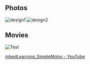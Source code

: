 ## Photos
![design1](https://github.com/shirokunet/mbedLearning/raw/master/images/IMG_20180921_152625.jpg)
![design2](https://github.com/shirokunet/mbedLearning/raw/master/images/IMG_20180921_152703.jpg)

## Movies
![Test](https://github.com/shirokunet/mbedLearning/raw/master/images/SimpleMotor.gif)

[mbedLearning_SimpleMotor - YouTube](https://www.youtube.com/watch?v=_s-gjzU4SO6800)

